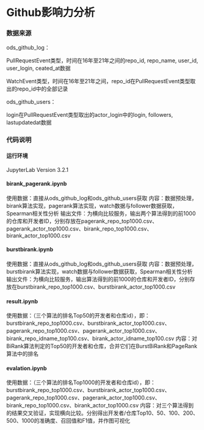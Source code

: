 # Github影响力分析

### 数据来源

ods_github_log：

PullRequestEvent类型，时间在16年至21年之间的repo_id, repo_name, user_id, user_login, ceated_at数据

WatchEvent类型，时间在16年至21年之间，repo_id在PullRequestEvent类型取出的repo_id中的全部记录

ods_github_users：

login在PullRequestEvent类型取出的actor_login中的login, followers, lastupdatedat数据

### 代码说明

#### 运行环境

JupyterLab Version 3.2.1

#### birank_pagerank.ipynb

使用数据：直接从ods_github_log和ods_github_users获取
内容：数据预处理，birank算法实现，pagerank算法实现，watch数据与follower数据获取，Spearman相关性分析
输出文件：为横向比较服务，输出两个算法得到的前1000的仓库和开发者ID，分别存放在pagerank_repo_top1000.csv、pagerank_actor_top1000.csv、birank_repo_top1000.csv、birank_actor_top1000.csv

#### burstbirank.ipynb

使用数据：直接从ods_github_log和ods_github_users获取
内容：数据预处理，burstbirank算法实现，watch数据与follower数据获取，Spearman相关性分析
输出文件：为横向比较服务，输出算法得到的前1000的仓库和开发者ID，分别存放在burstbirank_repo_top1000.csv、burstbirank_actor_top1000.csv

#### result.ipynb

使用数据：（三个算法的排名Top50的开发者和仓库id），即：burstbirank_repo_top1000.csv、burstbirank_actor_top1000.csv、pagerank_repo_top1000.csv、pagerank_actor_top1000.csv、birank_repo_idname_top100.csv、birank_actor_idname_top100.csv
内容：对BiRank算法判定的Top50的开发者和仓库，合并它们在BurstBiRank和PageRank算法中的排名

#### evalation.ipynb

使用数据：（三个算法的排名Top1000的开发者和仓库id），即：burstbirank_repo_top1000.csv、burstbirank_actor_top1000.csv、pagerank_repo_top1000.csv、pagerank_actor_top1000.csv、birank_repo_top1000.csv、birank_actor_top1000.csv
内容：对三个算法得到的结果交叉验证，实现横向比较。分别得出开发者/仓库Top10、50、100、200、500、1000的准确度、召回值和F1值，并作图可视化
